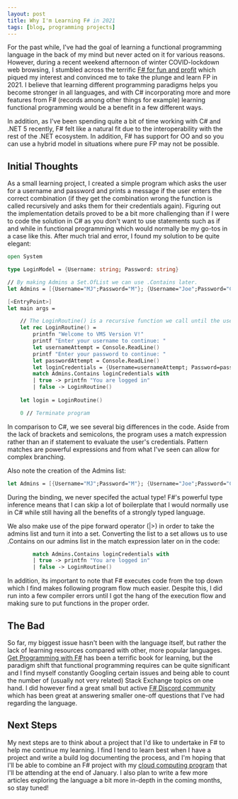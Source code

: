 ```yaml
---
layout: post
title: Why I'm Learning F# in 2021
tags: [blog, programming projects] 
---
```


For the past while, I've had the goal of learning a functional programming language in the back of my mind but never acted on it for various reasons. However, during a recent weekend afternoon of winter COVID-lockdown web browsing, I stumbled across the terrific <a href="https://fsharpforfunandprofit.com/" target="_blank">F# for fun and profit</a> which piqued my interest and convinced me to take the plunge and learn FP in 2021. I believe that learning different programming paradigms helps you become stronger in all languages, and with C# incorporating more and more features from F# (records among other things for example) learning functional programming would be a benefit in a few different ways.

In addition, as I've been spending quite a bit of time working with C# and .NET 5 recently, F# felt like a natural fit due to the interoperability with the rest of the .NET ecosystem. In addition, F# has support for OO and so you can use a hybrid model in situations where pure FP may not be possible.

## Initial Thoughts

As a small learning project, I created a simple program which asks the user for a username and password and prints a message if the user enters the correct combination (if they get the combination wrong the function is called recursively and asks them for their credentials again). Figuring out the implementation details proved to be a bit more challenging than if I were to code the solution in C# as you don't want to use statements such as if and while in functional programming which would normally be my go-tos in a case like this. After much trial and error, I found my solution to be quite elegant:

```fsharp
open System

type LoginModel = {Username: string; Password: string}

// By making Admins a Set.OfList we can use .Contains later.
let Admins = [{Username="MJ";Password="M"}; {Username="Joe";Password="C"}] |> Set.ofList

[<EntryPoint>]
let main args =

    // The LoginRoutine() is a recursive function we call until the user enters the correct credentials.
    let rec LoginRoutine() = 
        printfn "Welcome to VMS Version V!"
        printf "Enter your username to continue: "
        let usernameAttempt = Console.ReadLine()
        printf "Enter your password to continue: "
        let passwordAttempt = Console.ReadLine()
        let loginCredentials = {Username=usernameAttempt; Password=passwordAttempt}
        match Admins.Contains loginCredentials with
        | true -> printfn "You are logged in"
        | false -> LoginRoutine()
    
    let login = LoginRoutine()

    0 // Terminate program
```

In comparison to C#, we see several big differences in the code. Aside from the lack of brackets and semicolons, the program uses a match expression rather than an if statement to evaluate the user's credentials. Pattern matches are powerful expressions and from what I've seen can allow for complex branching. 

Also note the creation of the Admins list:

```fsharp
let Admins = [{Username="MJ";Password="M"}; {Username="Joe";Password="C"}] |> Set.ofList
```

During the binding, we never specifed the actual type! F#'s powerful type inference means that I can skip a lot of boilerplate that I would normally use in C# while still having all the benefits of a strongly typed language. 

We also make use of the pipe forward operator (|>) in order to take the admins list and turn it into a set. Converting the list to a set allows us to use .Contains on our admins list in the match expression later on in the code:

```fsharp
        match Admins.Contains loginCredentials with
        | true -> printfn "You are logged in"
        | false -> LoginRoutine()
```

In addition, its important to note that F# executes code from the top down which I find makes following program flow much easier. Despite this, I did run into a few compiler errors until I got the hang of the execution flow and making sure to put functions in the proper order. 

## The Bad
So far, my biggest issue hasn't been with the language itself, but rather the lack of learning resources compared with other, more popular languages. <a href="https://www.manning.com/books/get-programming-with-f-sharp" target="_blank">Get Programming with F#</a> has been a terrific book for learning, but the paradigm shift that functional programming requires can be quite significant and I find myself constantly Googling certain issues and being able to count the number of (usually not very related) Stack Exchange topics on one hand. I did however find a great small but active <a href="https://discord.gg/vs4U6HQhAG" target="_blank">F# Discord community</a> which has been great at answering smaller one-off questions that I've had regarding the language.

## Next Steps

My next steps are to think about a project that I'd like to undertake in F# to help me continue my learning. I find I tend to learn best when I have a project and write a build log documenting the process, and I'm hoping that I'll be able to combine an F# project with my <a href="https://markjames.dev/2020-12-09-back-to-school/" target="_blank">cloud computing program</a> that I'll be attending at the end of January. I also plan to write a few more articles exploring the language a bit more in-depth in the coming months, so stay tuned!   